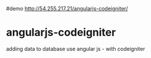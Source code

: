 #demo
http://54.255.217.21/angularjs-codeigniter/

# angularjs-codeigniter
adding data to database use angular js - with codeigniter
